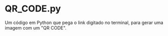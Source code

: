# QR_CODE.py
Um código em Python que pega o link digitado no terminal, para gerar uma imagem com um "QR CODE".
